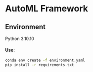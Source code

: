 # AutoML Framework

## Environment

Python 3.10.10

#### Use:

```bash
conda env create -f environment.yaml
pip install -r requirements.txt
```



